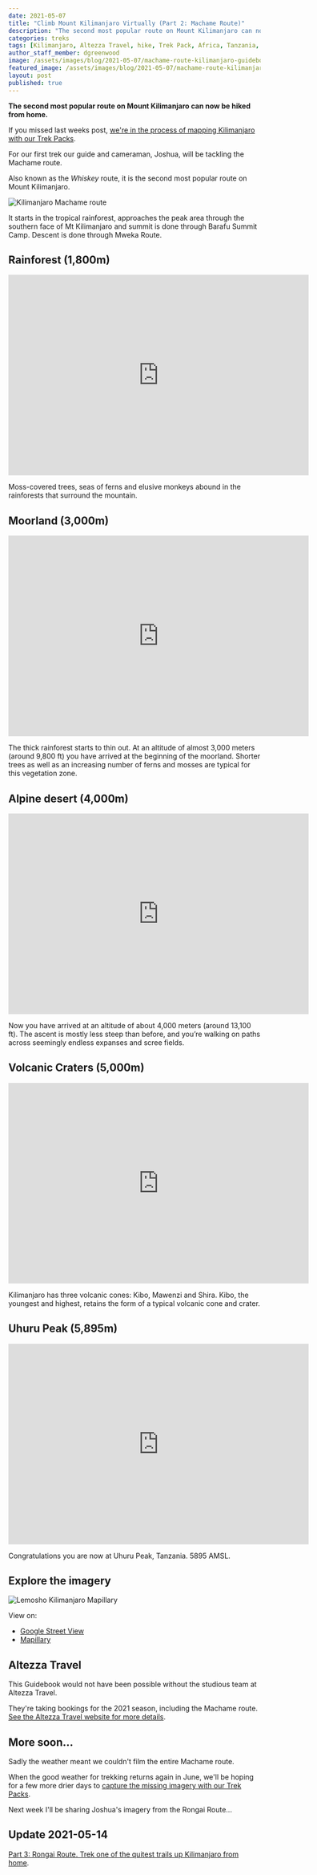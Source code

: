 ```yaml
---
date: 2021-05-07
title: "Climb Mount Kilimanjaro Virtually (Part 2: Machame Route)"
description: "The second most popular route on Mount Kilimanjaro can now be hiked from home."
categories: treks
tags: [Kilimanjaro, Altezza Travel, hike, Trek Pack, Africa, Tanzania, GoPro, MAX, Machame]
author_staff_member: dgreenwood
image: /assets/images/blog/2021-05-07/machame-route-kilimanjaro-guidebook-meta.jpeg
featured_image: /assets/images/blog/2021-05-07/machame-route-kilimanjaro-guidebook-sm.jpeg
layout: post
published: true
---
```


**The second most popular route on Mount Kilimanjaro can now be hiked from home.**

If you missed last weeks post, [we're in the process of mapping Kilimanjaro with our Trek Packs](/blog/2021/climbing-kilimanjaro-part-1-the-kit).

For our first trek our guide and cameraman, Joshua, will be tackling the Machame route.

Also known as the _Whiskey_ route, it is the second most popular route on Mount Kilimanjaro.

<img class="img-fluid" src="/assets/images/blog/2021-05-07/machame-route-kilimanjaro.jpeg" alt="Kilimanjaro Machame route" title="Kilimanjaro Machame route" />

It starts in the tropical rainforest, approaches the peak area through the southern face of Mt Kilimanjaro and summit is done through Barafu Summit Camp. Descent is done through Mweka Route. 

## Rainforest (1,800m)

<iframe width="600" height="400" allowfullscreen style="border-style:none;" src="https://www.trekview.org/trekviewer.htm#panorama=https://www.trekview.org/assets/images/blog/2021-05-07/kili-rainforest.jpeg&amp;autoLoad=true"></iframe>

Moss-covered trees, seas of ferns and elusive monkeys abound in the rainforests that surround the mountain.

## Moorland (3,000m)

<iframe width="600" height="400" allowfullscreen style="border-style:none;" src="https://www.trekview.org/trekviewer.htm#panorama=https://www.trekview.org/assets/images/blog/2021-05-07/kili-moorland.jpeg&amp;autoLoad=true"></iframe>

The thick rainforest starts to thin out. At an altitude of almost 3,000 meters (around 9,800 ft) you have arrived at the beginning of the moorland. Shorter trees as well as an increasing number of ferns and mosses are typical for this vegetation zone.

## Alpine desert (4,000m)

<iframe width="600" height="400" allowfullscreen style="border-style:none;" src="https://www.trekview.org/trekviewer.htm#panorama=https://www.trekview.org/assets/images/blog/2021-05-07/kili-alpine-desert.jpg&amp;autoLoad=true"></iframe>

Now you have arrived at an altitude of about 4,000 meters (around 13,100 ft). The ascent is mostly less steep than before, and you’re walking on paths across seemingly endless expanses and scree fields.

## Volcanic Craters (5,000m)

<iframe width="600" height="400" allowfullscreen style="border-style:none;" src="https://www.trekview.org/trekviewer.htm#panorama=https://www.trekview.org/assets/images/blog/2021-05-07/kili-volcanic-craters.jpeg&amp;autoLoad=true"></iframe>

Kilimanjaro has three volcanic cones: Kibo, Mawenzi and Shira. Kibo, the youngest and highest, retains the form of a typical volcanic cone and crater.

## Uhuru Peak (5,895m)

<iframe width="600" height="400" allowfullscreen style="border-style:none;" src="https://www.trekview.org/trekviewer.htm#panorama=https://www.trekview.org/assets/images/blog/2021-05-07/kili-uhuru-peak.jpeg&amp;autoLoad=true"></iframe>

Congratulations you are now at Uhuru Peak, Tanzania. 5895 AMSL.

## Explore the imagery

<img class="img-fluid" src="/assets/images/blog/2021-05-07/lemosho-mapillary.png" alt="Lemosho Kilimanjaro Mapillary" title="Lemosho Kilimanjaro Mapillary" />

View on:

* [Google Street View](https://www.google.com/maps/@-3.0765003,37.3540856,3a,75y,321.36h,91.58t/data=!3m6!1e1!3m4!1sAF1QipO2wrhU_PXyqkV7n9nnQIggk2vAMHgqVHTm4xbw!2e10!7i11520!8i5760)
* [Mapillary](https://www.mapillary.com/app/?pKey=1204352947039109)

## Altezza Travel

This Guidebook would not have been possible without the studious team at Altezza Travel.

They're taking bookings for the 2021 season, including the Machame route. [See the Altezza Travel website for more details](https://en.altezza.travel/).

## More soon...

Sadly the weather meant we couldn't film the entire Machame route. 

When the good weather for trekking returns again in June, we'll be hoping for a few more drier days to [capture the missing imagery with our Trek Packs](/trek-pack).

Next week I'll be sharing Joshua's imagery from the Rongai Route...

## Update 2021-05-14

[Part 3: Rongai Route. Trek one of the quitest trails up Kilimanjaro from home](/blog/2021/climbing-kilimanjaro-part-3-rongai).